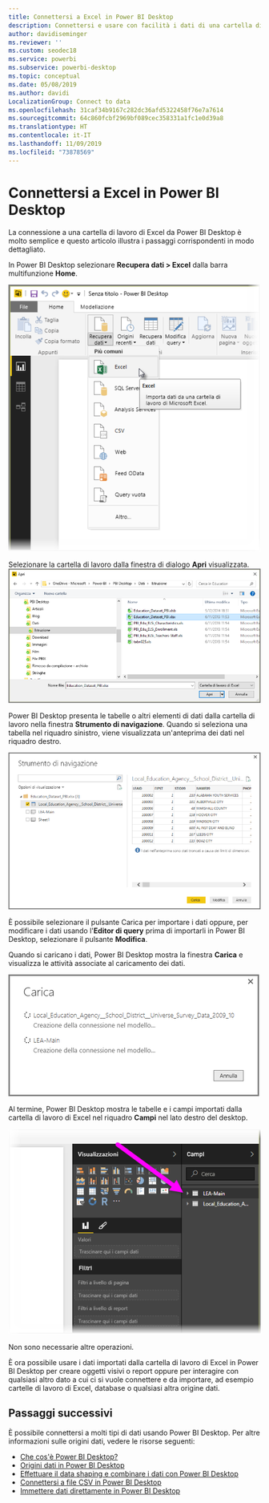 ```yaml
---
title: Connettersi a Excel in Power BI Desktop
description: Connettersi e usare con facilità i dati di una cartella di lavoro di Excel in Power BI Desktop
author: davidiseminger
ms.reviewer: ''
ms.custom: seodec18
ms.service: powerbi
ms.subservice: powerbi-desktop
ms.topic: conceptual
ms.date: 05/08/2019
ms.author: davidi
LocalizationGroup: Connect to data
ms.openlocfilehash: 31caf34b9167c282dc36afd5322458f76e7a7614
ms.sourcegitcommit: 64c860fcbf2969bf089cec358331a1fc1e0d39a8
ms.translationtype: HT
ms.contentlocale: it-IT
ms.lasthandoff: 11/09/2019
ms.locfileid: "73878569"
---
```

# <a name="connect-to-excel-in-power-bi-desktop"></a>Connettersi a Excel in Power BI Desktop
La connessione a una cartella di lavoro di Excel da Power BI Desktop è molto semplice e questo articolo illustra i passaggi corrispondenti in modo dettagliato.

In Power BI Desktop selezionare **Recupera dati > Excel** dalla barra multifunzione **Home**.

![](media/desktop-connect-excel/connect_to_excel_1.png)

Selezionare la cartella di lavoro dalla finestra di dialogo **Apri** visualizzata.
![](media/desktop-connect-excel/connect_to_excel_2.png)

Power BI Desktop presenta le tabelle o altri elementi di dati dalla cartella di lavoro nella finestra **Strumento di navigazione**. Quando si seleziona una tabella nel riquadro sinistro, viene visualizzata un'anteprima dei dati nel riquadro destro.

![](media/desktop-connect-excel/connect_to_excel_3.png)

È possibile selezionare il pulsante Carica per importare i dati oppure, per modificare i dati usando l'**Editor di query** prima di importarli in Power BI Desktop, selezionare il pulsante **Modifica**.

Quando si caricano i dati, Power BI Desktop mostra la finestra **Carica** e visualizza le attività associate al caricamento dei dati.  

![](media/desktop-connect-excel/connect_to_excel_4.png)

Al termine, Power BI Desktop mostra le tabelle e i campi importati dalla cartella di lavoro di Excel nel riquadro **Campi** nel lato destro del desktop.

![](media/desktop-connect-excel/connect_to_excel_5.png)

Non sono necessarie altre operazioni.

È ora possibile usare i dati importati dalla cartella di lavoro di Excel in Power BI Desktop per creare oggetti visivi o report oppure per interagire con qualsiasi altro dato a cui ci si vuole connettere e da importare, ad esempio cartelle di lavoro di Excel, database o qualsiasi altra origine dati.

## <a name="next-steps"></a>Passaggi successivi
È possibile connettersi a molti tipi di dati usando Power BI Desktop. Per altre informazioni sulle origini dati, vedere le risorse seguenti:

* [Che cos'è Power BI Desktop?](desktop-what-is-desktop.md)
* [Origini dati in Power BI Desktop](desktop-data-sources.md)
* [Effettuare il data shaping e combinare i dati con Power BI Desktop](desktop-shape-and-combine-data.md)
* [Connettersi a file CSV in Power BI Desktop](desktop-connect-csv.md)   
* [Immettere dati direttamente in Power BI Desktop](desktop-enter-data-directly-into-desktop.md)   

